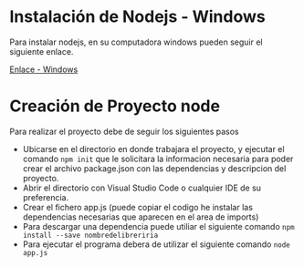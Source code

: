 <h1>Instalación de Nodejs - Windows</h1>
<p>Para instalar nodejs, en su computadora windows pueden seguir el siguiente enlace.</p>

<a href="https://luismasdev.com/instalar-nodejs-en-windows/">Enlace - Windows </a> 

<h1>Creación de Proyecto node</h1>

<p>Para realizar el proyecto debe de seguir los siguientes pasos</p>

<ul>
  <li>Ubicarse en el directorio en donde trabajara el proyecto, y ejecutar el comando <code>npm init</code> que le solicitara la informacion necesaria para poder crear el archivo package.json con las dependencias y descripcion del proyecto.</li>
  <li>Abrir el directorio con Visual Studio Code o cualquier IDE de su preferencia.</li>
  <li>Crear el fichero app.js (puede copiar el codigo he instalar las dependencias necesarias que aparecen en el area de imports)</li>
  <li>Para descargar una dependencia puede utiliar el siguiente comando <code>npm install --save nombredelibreriria</code></li>
  <li>Para ejecutar el programa debera de utilizar el siguiente comando <code>node app.js</code></li>
</ul>
